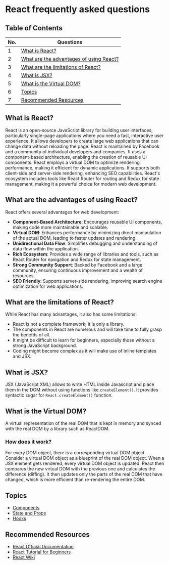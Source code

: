 # React frequently asked questions

## Table of Contents

| No. | Questions |
| --- | --------- |
| 1   | [What is React?](#what-is-react) |
| 2   | [What are the advantages of using React?](#what-are-the-advantages-of-using-react) |
| 3   | [What are the limitations of React?](#what-are-the-limitations-of-react) |
| 4   | [What is JSX?](#what-is-jsx) |
| 5   | [What is the Virtual DOM?](#what-is-the-virtual-dom) |
| 6   | [Topics](#topics) |
| 7   | [Recommended Resources](#recommended-resources) |

## What is React?
React is an open-source JavaScript library for building user interfaces, particularly single-page applications where you need a fast, interactive user experience. It allows developers to create large web applications that can change data without reloading the page. React is maintained by Facebook and a community of individual developers and companies. It uses a component-based architecture, enabling the creation of reusable UI components.
React employs a virtual DOM to optimize rendering performance, making it efficient for dynamic applications. It supports both client-side and server-side rendering, enhancing SEO capabilities. React's ecosystem includes tools like React Router for routing and Redux for state management, making it a powerful choice for modern web development.

## What are the advantages of using React?
React offers several advantages for web development:
- **Component-Based Architecture**: Encourages reusable UI components, making code more maintainable and scalable.
- **Virtual DOM**: Enhances performance by minimizing direct manipulation of the actual DOM, leading to faster updates and rendering.
- **Unidirectional Data Flow**: Simplifies debugging and understanding of data flow within the application.
- **Rich Ecosystem**: Provides a wide range of libraries and tools, such as React Router for navigation and Redux for state management.
- **Strong Community Support**: Backed by Facebook and a large community, ensuring continuous improvement and a wealth of resources.
- **SEO Friendly**: Supports server-side rendering, improving search engine optimization for web applications.

## What are the limitations of React?
While React has many advantages, it also has some limitations:
- React is not a complete framework; it is only a library.
- The components in React are numerous and will take time to fully grasp the benefits of all.
- It might be difficult to learn for beginners, especially those without a strong JavaScript background.
- Coding might become complex as it will make use of inline templates and JSX.

## What is JSX?
JSX (JavaScript XML) allows to write HTML inside Javascript and place them in the DOM without using functions like `createElement()`. 
It provides syntactic sugar for `React.createElement()` function.

## What is the Virtual DOM?
A virtual representation of the real DOM that is kept in memory and synced with the real DOM by a library such as ReactDOM.

### How does it work?
For every DOM object, there is a corresponding virtual DOM object. Consider a virtual DOM object as a blueprint of the real DOM object. When a JSX element gets rendered, every virtual DOM object is updated. React then compares the new virtual DOM with the previous one and calculates the difference (diffing). It then updates only the parts of the real DOM that have changed, which is more efficient than re-rendering the entire DOM.

## Topics
- [Components](components.md)
- [State and Props](state-and-props.md)
- [Hooks](hooks.md)

## Recommended Resources
- [React Official Documentation](https://reactjs.org/docs/getting-started.html)
- [React Tutorial for Beginners](https://reactjs.org/tutorial/tutorial.html)
- [React Wiki](https://www.reactjs.wiki/)